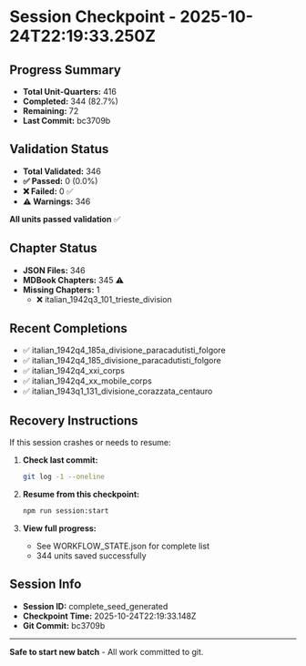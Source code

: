# Session Checkpoint - 2025-10-24T22:19:33.250Z

## Progress Summary

- **Total Unit-Quarters:** 416
- **Completed:** 344 (82.7%)
- **Remaining:** 72
- **Last Commit:** bc3709b

## Validation Status

- **Total Validated:** 346
- **✅ Passed:** 0 (0.0%)
- **❌ Failed:** 0 ✅
- **⚠️ Warnings:** 346

**All units passed validation** ✅

## Chapter Status

- **JSON Files:** 346
- **MDBook Chapters:** 345 ⚠️
- **Missing Chapters:** 1
  - ❌ italian_1942q3_101_trieste_division

## Recent Completions

- ✅ italian_1942q4_185a_divisione_paracadutisti_folgore
- ✅ italian_1942q4_185_divisione_paracadutisti_folgore
- ✅ italian_1942q4_xxi_corps
- ✅ italian_1942q4_xx_mobile_corps
- ✅ italian_1943q1_131_divisione_corazzata_centauro

## Recovery Instructions

If this session crashes or needs to resume:

1. **Check last commit:**
   ```bash
   git log -1 --oneline
   ```

2. **Resume from this checkpoint:**
   ```bash
   npm run session:start
   ```

3. **View full progress:**
   - See WORKFLOW_STATE.json for complete list
   - 344 units saved successfully

## Session Info

- **Session ID:** complete_seed_generated
- **Checkpoint Time:** 2025-10-24T22:19:33.148Z
- **Git Commit:** bc3709b

---

**Safe to start new batch** - All work committed to git.
